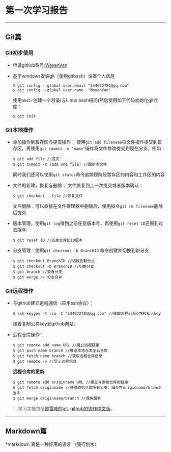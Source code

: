 # 第一次学习报告
***
## Git篇
### Git初步使用
* 申请github账号:[WayenVan](https://github.com/WayenVan)

* 基于windows安装git（使用gitbash）设置个人信息

      $ git config --global user.email "544972781@qq.com"
      $ git config --global user.name  "WayenVan"

  使用`mkdir`创建一个目录(与Linux bash相同)然后使用如下代码初始化git仓库：

      $ git init

### Git本地操作
* 添加操作到暂存区与提交操作：
使用`git add filename`将文件操作提交到暂存区，再使用`git commit -m "name"`操作将文件修改提交到现在分支，例如：

      $ git add file //提交
      $ git commit -m (add one file) //跟新库文件

  同时我们还可以使用`git status`命令追踪现阶段暂存区的内容和工作区的内容

* 文件的新建，恢复与删除：
文件恢复到上一次提交或者版本确认：

      $ git checkout --file //修复文件

  文件删除：可以直接在文件管理器中删除后，使用指令`git rm filename`删除后提交

* 版本管理，使用`git log`得到之前任意版本号，再使用`git reset ID`还原到过去版本:

      $ git reset ID //还原仓库到ID版本

* 分支管理：使用`git checkout -b BranchID` 命令创建并切换到新分支

      $ git checkout BranchID //切换到新分支
      $ git checkout -b BranchID //切换分支
      $ git branch //查看分支
      $ git merge // 分支合并

### Git远程操作
* 与github建立远程通信（应用ssh协议）：

      $ ssh-keygen -t rsa -C "544972781@qq.com" //获取远程ssh公共和私人key

  接着复制公共key到github网站。

* 远程仓库操作：

      $ git remote add name URL //建立远程链接
      $ git push name branch //推送本地仓库至云仓库
      $ git fetch name branch //获取远程仓库信息
      $ git remote -v //显示远程信息

  **远程仓库的更新**:

      $ git remote add originname URL //建立与原始仓库的链接
      $ git fetch originname //获得原始仓库所有分支，储存在originname/branch 当中
      $ git merge originname/branch //保持跟新
      
>学习文档包括[廖雪峰的git](https://www.liaoxuefeng.com/wiki/0013739516305929606dd18361248578c67b8067c8c017b000),
[github的协作中文版](https://github.com/milLearningGroup/autumn_2017/issues/55)。


***
## Markdown篇
*markdown 真是一种好用的语言 （强行划水）
